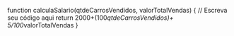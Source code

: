 function calculaSalario(qtdeCarrosVendidos, valorTotalVendas) {
 // Escreva seu código aqui
return 2000+(100*qtdeCarrosVendidos)+
5/100*valorTotalVendas
}